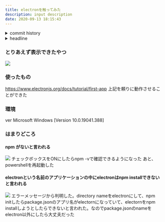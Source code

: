 ```yaml
---
title: electronを触ってみた
description: input description
date: 2020-09-13 18:15:43
---
```

<!-- history area start -->
<details><summary>commit history</summary><div><ol>
<li>2020/08/23 15:00:49 c0c9a0b</li>
</ol></div></details>
<!-- history area end -->
<!-- toc area start -->
<details><summary>headline</summary><div>
<!-- START doctoc generated TOC please keep comment here to allow auto update -->
<!-- DON'T EDIT THIS SECTION, INSTEAD RE-RUN doctoc TO UPDATE -->


- [とりあえず表示できたやつ](#%E3%81%A8%E3%82%8A%E3%81%82%E3%81%88%E3%81%9A%E8%A1%A8%E7%A4%BA%E3%81%A7%E3%81%8D%E3%81%9F%E3%82%84%E3%81%A4)
- [使ったもの](#%E4%BD%BF%E3%81%A3%E3%81%9F%E3%82%82%E3%81%AE)
- [環境](#%E7%92%B0%E5%A2%83)
- [はまりどころ](#%E3%81%AF%E3%81%BE%E3%82%8A%E3%81%A9%E3%81%93%E3%82%8D)
  - [npm がないと言われる](#npm-%E3%81%8C%E3%81%AA%E3%81%84%E3%81%A8%E8%A8%80%E3%82%8F%E3%82%8C%E3%82%8B)
  - [electronという名前のアプリケーションの中にelectronはnpm installできないと言われる](#electron%E3%81%A8%E3%81%84%E3%81%86%E5%90%8D%E5%89%8D%E3%81%AE%E3%82%A2%E3%83%97%E3%83%AA%E3%82%B1%E3%83%BC%E3%82%B7%E3%83%A7%E3%83%B3%E3%81%AE%E4%B8%AD%E3%81%ABelectron%E3%81%AFnpm-install%E3%81%A7%E3%81%8D%E3%81%AA%E3%81%84%E3%81%A8%E8%A8%80%E3%82%8F%E3%82%8C%E3%82%8B)

<!-- END doctoc generated TOC please keep comment here to allow auto update -->

</div></details>

<!-- toc area end -->

### とりあえず表示できたやつ
![](/assets/posts/electron_app.png)

### 使ったもの
https://www.electronjs.org/docs/tutorial/first-app
上記を頼りに動作させることができた

### 環境
ver
Microsoft Windows [Version 10.0.19041.388]

### はまりどころ
#### npm がないと言われる
![](/assets/posts/npm_not_found.png)
チェックボックスをONにしたらnpm -vで確認できるようになった
あと、powershellを再起動した

#### electronという名前のアプリケーションの中にelectronはnpm installできないと言われる
![](/assets/posts/electron_already_installed.png)
エラーメッセージから判明した。directory nameをelectronにして、npm initしたらpackage.jsonのアプリ名がelectornになっていて、electornをnpm installしようとしたらできないと言われた。なのでpackage.jsonのnameをelectron以外にしたら大丈夫だった
